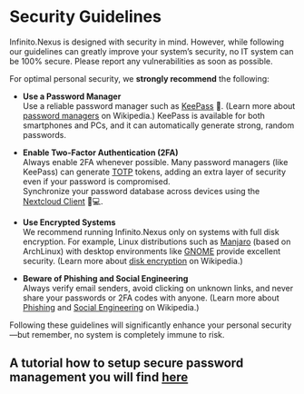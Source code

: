# Security Guidelines

Infinito.Nexus is designed with security in mind. However, while following our guidelines can greatly improve your system’s security, no IT system can be 100% secure. Please report any vulnerabilities as soon as possible.

For optimal personal security, we **strongly recommend** the following:

- **Use a Password Manager**  
  Use a reliable password manager such as [KeePass](https://keepass.info/) 🔐. (Learn more about [password managers](https://en.wikipedia.org/wiki/Password_manager) on Wikipedia.) KeePass is available for both smartphones and PCs, and it can automatically generate strong, random passwords.

- **Enable Two-Factor Authentication (2FA)**  
  Always enable 2FA whenever possible. Many password managers (like KeePass) can generate [TOTP](https://en.wikipedia.org/wiki/Time-based_One-Time_Password) tokens, adding an extra layer of security even if your password is compromised.  
  Synchronize your password database across devices using the [Nextcloud Client](https://nextcloud.com/) 📱💻.

- **Use Encrypted Systems**  
  We recommend running Infinito.Nexus only on systems with full disk encryption. For example, Linux distributions such as [Manjaro](https://manjaro.org/) (based on ArchLinux) with desktop environments like [GNOME](https://en.wikipedia.org/wiki/GNOME) provide excellent security. (Learn more about [disk encryption](https://en.wikipedia.org/wiki/Disk_encryption) on Wikipedia.)

- **Beware of Phishing and Social Engineering**  
  Always verify email senders, avoid clicking on unknown links, and never share your passwords or 2FA codes with anyone. (Learn more about [Phishing](https://en.wikipedia.org/wiki/Phishing) and [Social Engineering](https://en.wikipedia.org/wiki/Social_engineering_(security)) on Wikipedia.)

Following these guidelines will significantly enhance your personal security—but remember, no system is completely immune to risk.

A tutorial how to setup secure password management you will find [here](https://blog.veen.world/blog/2025/04/04/%f0%9f%9b%a1%ef%b8%8f-keepassxc-infinito-cloud-the-ultimate-guide-to-cross-device-password-security/)
---